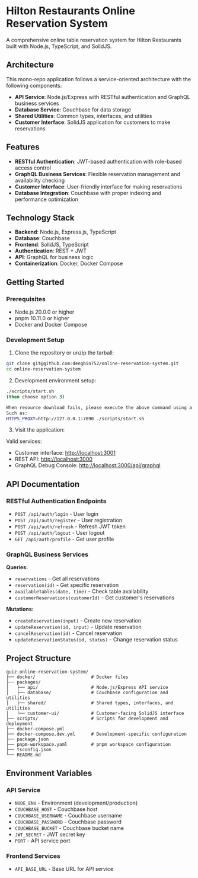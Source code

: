 # Hilton Restaurants Online Reservation System

A comprehensive online table reservation system for Hilton Restaurants built with Node.js, TypeScript, and SolidJS.

## Architecture

This mono-repo application follows a service-oriented architecture with the following components:

- **API Service**: Node.js/Express with RESTful authentication and GraphQL business services
- **Database Service**: Couchbase for data storage
- **Shared Utilities**: Common types, interfaces, and utilities
- **Customer Interface**: SolidJS application for customers to make reservations

## Features

- **RESTful Authentication**: JWT-based authentication with role-based access control
- **GraphQL Business Services**: Flexible reservation management and availability checking
- **Customer Interface**: User-friendly interface for making reservations
- **Database Integration**: Couchbase with proper indexing and performance optimization

## Technology Stack

- **Backend**: Node.js, Express.js, TypeScript
- **Database**: Couchbase
- **Frontend**: SolidJS, TypeScript
- **Authentication**: REST + JWT
- **API**: GraphQL for business logic
- **Containerization**: Docker, Docker Compose

## Getting Started

### Prerequisites

- Node.js 20.0.0 or higher
- pnpm 10.11.0 or higher
- Docker and Docker Compose

### Development Setup

1. Clone the repository or unzip the tarball:

```bash
git clone git@github.com:dengbin752/online-reservation-system.git
cd online-reservation-system
```

2. Development environment setup:

```bash
./scripts/start.sh
(then choose option 3)

When resource download fails, please execute the above command using a proxy.
Such as: 
HTTPS_PROXY=http://127.0.0.1:7890 ./scripts/start.sh
```

3. Visit the application:

Valid services:

- Customer interface: [http://localhost:3001](http://localhost:3001)
- REST API: [http://localhost:3000](http://localhost:3000)
- GraphQL Debug Console: [http://localhost:3000/api/graphql](http://localhost:3000/api/graphql)


## API Documentation

### RESTful Authentication Endpoints

- `POST /api/auth/login` - User login
- `POST /api/auth/register` - User registration
- `POST /api/auth/refresh` - Refresh JWT token
- `POST /api/auth/logout` - User logout
- `GET /api/auth/profile` - Get user profile

### GraphQL Business Services

**Queries:**

- `reservations` - Get all reservations
- `reservation(id)` - Get specific reservation
- `availableTables(date, time)` - Check table availability
- `customerReservations(customerId)` - Get customer's reservations

**Mutations:**

- `createReservation(input)` - Create new reservation
- `updateReservation(id, input)` - Update reservation
- `cancelReservation(id)` - Cancel reservation
- `updateReservationStatus(id, status)` - Change reservation status

## Project Structure

```
quiz-online-reservation-system/
├── docker/                     # Docker files
├── packages/
│   ├── api/                    # Node.js/Express API service
│   ├── database/               # Couchbase configuration and utilities
│   ├── shared/                 # Shared types, interfaces, and utilities
│   └── customer-ui/            # Customer-facing SolidJS interface
├── scripts/                    # Scripts for development and deployment
├── docker-compose.yml
├── docker-compose.dev.yml      # Development-specific configuration
├── package.json
├── pnpm-workspace.yaml         # pnpm workspace configuration
├── tsconfig.json
└── README.md
```

## Environment Variables

### API Service

- `NODE_ENV` - Environment (development/production)
- `COUCHBASE_HOST` - Couchbase host
- `COUCHBASE_USERNAME` - Couchbase username
- `COUCHBASE_PASSWORD` - Couchbase password
- `COUCHBASE_BUCKET` - Couchbase bucket name
- `JWT_SECRET` - JWT secret key
- `PORT` - API service port

### Frontend Services

- `API_BASE_URL` - Base URL for API service
